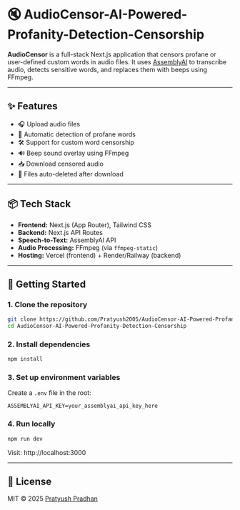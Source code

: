 # 🔇 AudioCensor-AI-Powered-Profanity-Detection-Censorship

**AudioCensor** is a full-stack Next.js application that censors profane or user-defined custom words in audio files. It uses [AssemblyAI](https://www.assemblyai.com/) to transcribe audio, detects sensitive words, and replaces them with beeps using FFmpeg.

---

## ✨ Features

- 🎧 Upload audio files
- 🧠 Automatic detection of profane words
- 🛠️ Support for custom word censorship
- 🔊 Beep sound overlay using FFmpeg
- 📥 Download censored audio
- 🧹 Files auto-deleted after download

---

## 📦 Tech Stack

- **Frontend:** Next.js (App Router), Tailwind CSS
- **Backend:** Next.js API Routes
- **Speech-to-Text:** AssemblyAI API
- **Audio Processing:** FFmpeg (via `ffmpeg-static`)
- **Hosting:** Vercel (frontend) + Render/Railway (backend)

---


## 🚀 Getting Started

### 1. Clone the repository
```bash
git clone https://github.com/Pratyush2005/AudioCensor-AI-Powered-Profanity-Detection-Censorship
cd AudioCensor-AI-Powered-Profanity-Detection-Censorship
```

### 2. Install dependencies
```bash
npm install
```

### 3. Set up environment variables
Create a `.env` file in the root:
```
ASSEMBLYAI_API_KEY=your_assemblyai_api_key_here
```

### 4. Run locally
```bash
npm run dev
```
Visit: http://localhost:3000

---

## 📜 License

MIT © 2025 [Pratyush Pradhan](https://github.com/Pratyush2005)